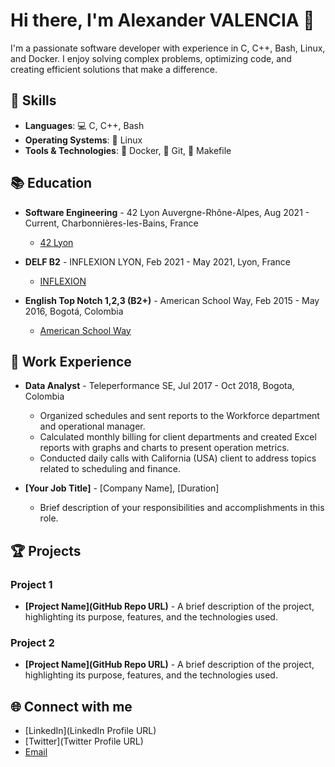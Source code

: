 # Hi there, I'm Alexander VALENCIA 👋

I'm a passionate software developer with experience in C, C++, Bash, Linux, and Docker. I enjoy solving complex problems, optimizing code, and creating efficient solutions that make a difference.

## 🚀 Skills

- **Languages**: 💻 C, C++, Bash
- **Operating Systems**: 🐧 Linux
- **Tools & Technologies**: 🐳 Docker, 🌲 Git, 📄 Makefile

## 📚 Education

- **Software Engineering** - 42 Lyon Auvergne-Rhône-Alpes, Aug 2021 - Current, Charbonnières-les-Bains, France
  - [42 Lyon](https://42lyon.fr/)

- **DELF B2** - INFLEXION LYON, Feb 2021 - May 2021, Lyon, France
  - [INFLEXION](https://www.inflexyon.fr/)

- **English Top Notch 1,2,3 (B2+)** - American School Way, Feb 2015 - May 2016, Bogotá, Colombia
  - [American School Way](https://www.americanschoolway.edu.co/)

## 💼 Work Experience

- **Data Analyst** - Teleperformance SE, Jul 2017 - Oct 2018, Bogota, Colombia
  - Organized schedules and sent reports to the Workforce department and operational manager.
  - Calculated monthly billing for client departments and created Excel reports with graphs and charts to present operation metrics.
  - Conducted daily calls with California (USA) client to address topics related to scheduling and finance.

- **[Your Job Title]** - [Company Name], [Duration]
  - Brief description of your responsibilities and accomplishments in this role.

## 🏆 Projects

### Project 1

- **[Project Name](GitHub Repo URL)** - A brief description of the project, highlighting its purpose, features, and the technologies used.

### Project 2

- **[Project Name](GitHub Repo URL)** - A brief description of the project, highlighting its purpose, features, and the technologies used.

## 🌐 Connect with me

- [LinkedIn](LinkedIn Profile URL)
- [Twitter](Twitter Profile URL)
- [Email](mailto:your.email@example.com)
